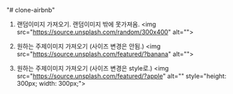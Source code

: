 "# clone-airbnb" 

1. 랜덤이미지 가져오기. 랜덤이미지 밖에 못가져옴.
&lt;img src="https://source.unsplash.com/random/300x400" alt=""&gt;

2. 원하는 주제이미지 가져오기 (사이즈 변경은 안됨.) 
&lt;img src="https://source.unsplash.com/featured/?banana" alt=""&gt;

3. 원하는 주제이미지 가져오기 (사이즈 변경은 style로.) 
&lt;img src="https://source.unsplash.com/featured/?apple" alt="" style="height: 300px; width: 300px;"&gt;
